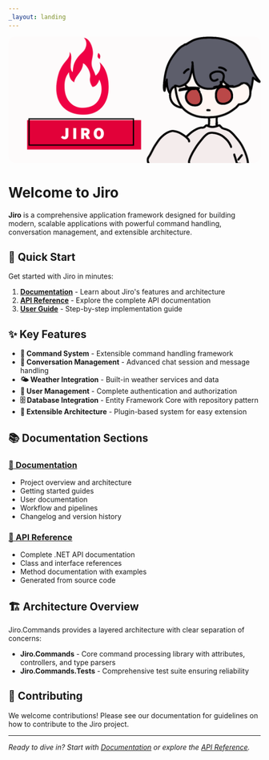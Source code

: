 ```yaml
---
_layout: landing
---
```


<p align="center">
    <img src="assets/JiroBanner.png" alt="Jiro Banner" style="max-width: 100%; height: auto; border-radius: 15px;" />
</p>

# Welcome to Jiro

**Jiro** is a comprehensive application framework designed for building modern, scalable applications with powerful command handling, conversation management, and extensible architecture.

## 🚀 Quick Start

Get started with Jiro in minutes:

1. **[Documentation](/docs/)** - Learn about Jiro's features and architecture
2. **[API Reference](/api/)** - Explore the complete API documentation
3. **[User Guide](/docs/user-guide.html)** - Step-by-step implementation guide

## ✨ Key Features

- **🎯 Command System** - Extensible command handling framework
- **💬 Conversation Management** - Advanced chat session and message handling
- **🌤️ Weather Integration** - Built-in weather services and data
- **👤 User Management** - Complete authentication and authorization
- **🗄️ Database Integration** - Entity Framework Core with repository pattern
- **🔌 Extensible Architecture** - Plugin-based system for easy extension

## 📚 Documentation Sections

### [📖 Documentation](/docs/)

- Project overview and architecture
- Getting started guides
- User documentation
- Workflow and pipelines
- Changelog and version history

### [🔧 API Reference](/api/)

- Complete .NET API documentation
- Class and interface references
- Method documentation with examples
- Generated from source code

## 🏗️ Architecture Overview

Jiro.Commands provides a layered architecture with clear separation of concerns:

- **Jiro.Commands** - Core command processing library with attributes, controllers, and type parsers
- **Jiro.Commands.Tests** - Comprehensive test suite ensuring reliability

## 🤝 Contributing

We welcome contributions! Please see our documentation for guidelines on how to contribute to the Jiro project.

---

*Ready to dive in? Start with [Documentation](/docs/) or explore the [API Reference](/api/).*
